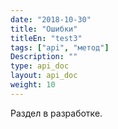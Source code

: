 ```yaml
---
date: "2018-10-30"
title: "Ошибки"
titleEn: "test3"
tags: ["api", "метод"]
Description: ""
type: api_doc
layout: api_doc
weight: 10
---
```


Раздел в разработке.